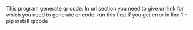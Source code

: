This program generate qr code.
In url section you need to give url link for which you need to generate qr code.
run this first if you get error in line 1:-   pip install qrcode
